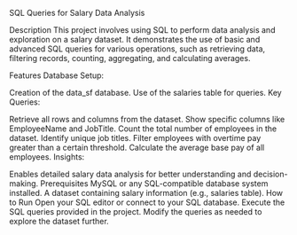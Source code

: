 SQL Queries for Salary Data Analysis

Description
This project involves using SQL to perform data analysis and exploration on a salary dataset. It demonstrates the use of basic and advanced SQL queries for various operations, such as retrieving data, filtering records, counting, aggregating, and calculating averages.

Features
Database Setup:

Creation of the data_sf database.
Use of the salaries table for queries.
Key Queries:

Retrieve all rows and columns from the dataset.
Show specific columns like EmployeeName and JobTitle.
Count the total number of employees in the dataset.
Identify unique job titles.
Filter employees with overtime pay greater than a certain threshold.
Calculate the average base pay of all employees.
Insights:

Enables detailed salary data analysis for better understanding and decision-making.
Prerequisites
MySQL or any SQL-compatible database system installed.
A dataset containing salary information (e.g., salaries table).
How to Run
Open your SQL editor or connect to your SQL database.
Execute the SQL queries provided in the project.
Modify the queries as needed to explore the dataset further.
